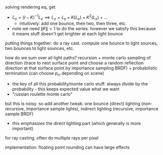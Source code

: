 solving rendering eq, get

- $L_o = (I-K)^{-1}L_e \implies L_o = L_e + K(L_e) + K^2(L_e) + \dots$
  - intuitively: add one bounce, then two, then three, etc.
- note we need $\|K\|<1$ to do the series. however we satisfy this because it means stuff doesn't get brighter at each light bounce

putting things together: do a ray cast. compute one bounce to light sources, two bounces to light sounces, etc.

how do we sum over all light paths? recursion + monte carlo sampling of direction (trace to next surface point and choose a random reflection direction at that surface point by importance sampling BRDF) + probabilistic termination (can choose $p_{rr}$ depending on scene)

- the key of all this probability/monte carlo stuff: always divide by the probability - this keeps expected value what we want
- "russian roulette monte carlo"

but this is noisy. so add another tweak: one bounce (direct) lighting (non-recursive, importance sample lights), indirect lighting (recursive, importance sample BRDF)

- this emphasizes the direct lighting part (which generally is more important)

for ray casting, often do multiple rays per pixel

implementation: floating point rounding can have large effects